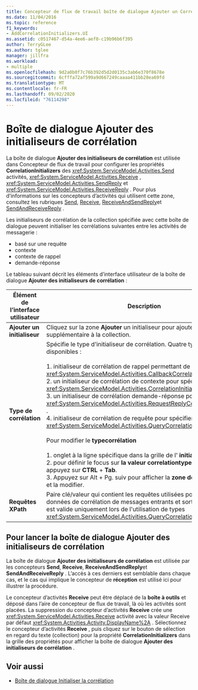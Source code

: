 ```yaml
---
title: Concepteur de flux de travail boîte de dialogue Ajouter un CorrelationInitializers
ms.date: 11/04/2016
ms.topic: reference
f1_keywords:
- AddCorrelationInitializers.UI
ms.assetid: c0517467-d54a-4ee6-aef0-c19b96b6f395
author: TerryGLee
ms.author: tglee
manager: jillfra
ms.workload:
- multiple
ms.openlocfilehash: 9d2a0b0f7c76b392d5d2d0135c3ab6e370f8678e
ms.sourcegitcommit: 6cfffa72af599a9d667249caaaa411bb28ea69fd
ms.translationtype: MT
ms.contentlocale: fr-FR
ms.lasthandoff: 09/02/2020
ms.locfileid: "76114298"
---
```

# <a name="add-correlationinitializers-dialog-box"></a>Boîte de dialogue Ajouter des initialiseurs de corrélation

La boîte de dialogue **Ajouter des initialiseurs de corrélation** est utilisée dans Concepteur de flux de travail pour configurer les propriétés **CorrelationInitializers** des <xref:System.ServiceModel.Activities.Send> activités, <xref:System.ServiceModel.Activities.Receive> , <xref:System.ServiceModel.Activities.SendReply> et <xref:System.ServiceModel.Activities.ReceiveReply> . Pour plus d’informations sur les concepteurs d’activités qui utilisent cette zone, consultez les rubriques [Send](../workflow-designer/send-activity-designer.md), [Receive](../workflow-designer/receive-activity-designer.md), [ReceiveAndSendReply](../workflow-designer/receiveandsendreply-template-designer.md)et [SendAndReceiveReply](../workflow-designer/sendandreceivereply-template-designer.md) .

Les initialiseurs de corrélation de la collection spécifiée avec cette boîte de dialogue peuvent initialiser les corrélations suivantes entre les activités de messagerie :

- basé sur une requête
- contexte
- contexte de rappel
- demande-réponse

Le tableau suivant décrit les éléments d’interface utilisateur de la boîte de dialogue **Ajouter des initialiseurs de corrélation** :

|Élément de l’interface utilisateur|Description|
|-|-----------------|
|**Ajouter un initialiseur**|Cliquez sur la zone **Ajouter** un initialiseur pour ajouter un initialiseur supplémentaire à la collection.|
|**Type de corrélation**|Spécifie le type d'initialiseur de corrélation. Quatre types sont disponibles :<br /><br /> 1. initialiseur de corrélation de rappel permettant de spécifier un <xref:System.ServiceModel.Activities.CallbackCorrelationInitializer> .<br />2. un initialiseur de corrélation de contexte pour spécifier un <xref:System.ServiceModel.Activities.CorrelationInitializer> .<br />3. un initialiseur de corrélation demande-réponse pour spécifier un <xref:System.ServiceModel.Activities.RequestReplyCorrelationInitializer> .<br />4. initialiseur de corrélation de requête pour spécifier un <xref:System.ServiceModel.Activities.QueryCorrelationInitializer> .<br /><br /> Pour modifier le **typecorrélation**<br /><br /> 1. onglet à la ligne spécifique dans la grille de l' **initialiseur Add** .<br />2. pour définir le focus sur **la valeur correlationtypecombobox**, appuyez sur **CTRL** + **Tab**.<br />3. Appuyez sur Alt + Pg. suiv pour afficher la **zone de liste** déroulante et la modifier.|
|**Requêtes XPath**|Paire clé/valeur qui contient les requêtes utilisées pour extraire les données de corrélation de messages entrants et sortants. Cette liste est valide uniquement lors de l'utilisation de types <xref:System.ServiceModel.Activities.QueryCorrelationInitializer>.|

## <a name="to-launch-the-add-correlation-initializers-dialog-box"></a>Pour lancer la boîte de dialogue Ajouter des initialiseurs de corrélation

 La boîte de dialogue **Ajouter des initialiseurs de corrélation** est utilisée par les concepteurs **Send**, **Receive**, **ReceiveAndSendReply**et **SendAndReceiveReply** . L’accès à ces derniers est semblable dans chaque cas, et le cas qui implique le concepteur de **réception** est utilisé ici pour illustrer la procédure.

 Le concepteur d’activités **Receive** peut être déplacé de la **boîte à outils** et déposé dans l’aire de concepteur de flux de travail, là où les activités sont placées. La suppression du concepteur d’activités **Receive** crée une <xref:System.ServiceModel.Activities.Receive> activité avec la valeur Receive par défaut <xref:System.Activities.Activity.DisplayName%2A> . Sélectionnez le concepteur d’activités **Receive** , puis cliquez sur le bouton de sélection en regard du texte (collection) pour la propriété **CorrelationInitializers** dans la grille des propriétés pour afficher la boîte de dialogue **Ajouter des initialiseurs de corrélation** .

## <a name="see-also"></a>Voir aussi

- [Boîte de dialogue Initialiser la corrélation](../workflow-designer/initialize-correlation-dialog-box.md)
